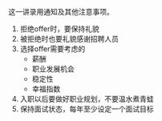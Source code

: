 这一讲录用通知及其他注意事项。

1. 拒绝offer时，要保持礼貌
2. 被拒绝时也要礼貌感谢招聘人员
3. 选择offer需要考虑的
    * 薪酬
    * 职业发展机会
    * 稳定性
    * 幸福指数
4. 入职以后要做好职业规划，不要温水煮青蛙
5. 保持面试状态，每年至少设定一个面试目标